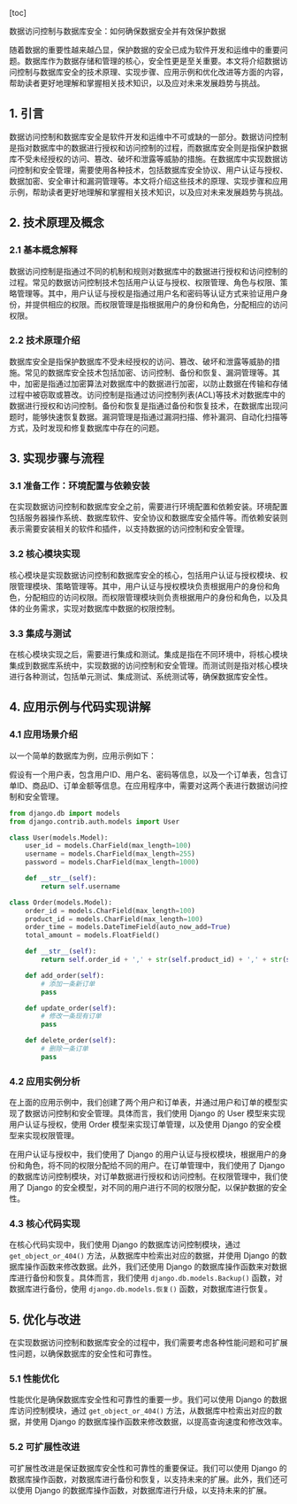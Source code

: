 
[toc]                    
                
                
数据访问控制与数据库安全：如何确保数据安全并有效保护数据

随着数据的重要性越来越凸显，保护数据的安全已成为软件开发和运维中的重要问题。数据库作为数据存储和管理的核心，安全性更是至关重要。本文将介绍数据访问控制与数据库安全的技术原理、实现步骤、应用示例和优化改进等方面的内容，帮助读者更好地理解和掌握相关技术知识，以及应对未来发展趋势与挑战。

## 1. 引言

数据访问控制和数据库安全是软件开发和运维中不可或缺的一部分。数据访问控制是指对数据库中的数据进行授权和访问控制的过程，而数据库安全则是指保护数据库不受未经授权的访问、篡改、破坏和泄露等威胁的措施。在数据库中实现数据访问控制和安全管理，需要使用各种技术，包括数据库安全协议、用户认证与授权、数据加密、安全审计和漏洞管理等。本文将介绍这些技术的原理、实现步骤和应用示例，帮助读者更好地理解和掌握相关技术知识，以及应对未来发展趋势与挑战。

## 2. 技术原理及概念

### 2.1 基本概念解释

数据访问控制是指通过不同的机制和规则对数据库中的数据进行授权和访问控制的过程。常见的数据访问控制技术包括用户认证与授权、权限管理、角色与权限、策略管理等。其中，用户认证与授权是指通过用户名和密码等认证方式来验证用户身份，并提供相应的权限。而权限管理是指根据用户的身份和角色，分配相应的访问权限。

### 2.2 技术原理介绍

数据库安全是指保护数据库不受未经授权的访问、篡改、破坏和泄露等威胁的措施。常见的数据库安全技术包括加密、访问控制、备份和恢复、漏洞管理等。其中，加密是指通过加密算法对数据库中的数据进行加密，以防止数据在传输和存储过程中被窃取或篡改。访问控制是指通过访问控制列表(ACL)等技术对数据库中的数据进行授权和访问控制。备份和恢复是指通过备份和恢复技术，在数据库出现问题时，能够快速恢复数据。漏洞管理是指通过漏洞扫描、修补漏洞、自动化扫描等方式，及时发现和修复数据库中存在的问题。

## 3. 实现步骤与流程

### 3.1 准备工作：环境配置与依赖安装

在实现数据访问控制和数据库安全之前，需要进行环境配置和依赖安装。环境配置包括服务器操作系统、数据库软件、安全协议和数据库安全插件等。而依赖安装则表示需要安装相关的软件和插件，以支持数据的访问控制和安全管理。

### 3.2 核心模块实现

核心模块是实现数据访问控制和数据库安全的核心，包括用户认证与授权模块、权限管理模块、策略管理等。其中，用户认证与授权模块负责根据用户的身份和角色，分配相应的访问权限。而权限管理模块则负责根据用户的身份和角色，以及具体的业务需求，实现对数据库中数据的权限控制。

### 3.3 集成与测试

在核心模块实现之后，需要进行集成和测试。集成是指在不同环境中，将核心模块集成到数据库系统中，实现数据的访问控制和安全管理。而测试则是指对核心模块进行各种测试，包括单元测试、集成测试、系统测试等，确保数据库安全性。

## 4. 应用示例与代码实现讲解

### 4.1 应用场景介绍

以一个简单的数据库为例，应用示例如下：

假设有一个用户表，包含用户ID、用户名、密码等信息，以及一个订单表，包含订单ID、商品ID、订单金额等信息。在应用程序中，需要对这两个表进行数据访问控制和安全管理。

```python
from django.db import models
from django.contrib.auth.models import User

class User(models.Model):
    user_id = models.CharField(max_length=100)
    username = models.CharField(max_length=255)
    password = models.CharField(max_length=1000)

    def __str__(self):
        return self.username

class Order(models.Model):
    order_id = models.CharField(max_length=100)
    product_id = models.CharField(max_length=100)
    order_time = models.DateTimeField(auto_now_add=True)
    total_amount = models.FloatField()

    def __str__(self):
        return self.order_id + ',' + str(self.product_id) + ',' + str(self.order_time) + ',100'

    def add_order(self):
        # 添加一条新订单
        pass

    def update_order(self):
        # 修改一条现有订单
        pass

    def delete_order(self):
        # 删除一条订单
        pass
```

### 4.2 应用实例分析

在上面的应用示例中，我们创建了两个用户和订单表，并通过用户和订单的模型实现了数据访问控制和安全管理。具体而言，我们使用 Django 的 User 模型来实现用户认证与授权，使用 Order 模型来实现订单管理，以及使用 Django 的安全模型来实现权限管理。

在用户认证与授权中，我们使用了 Django 的用户认证与授权模块，根据用户的身份和角色，将不同的权限分配给不同的用户。在订单管理中，我们使用了 Django 的数据库访问控制模块，对订单数据进行授权和访问控制。在权限管理中，我们使用了 Django 的安全模型，对不同的用户进行不同的权限分配，以保护数据的安全性。

### 4.3 核心代码实现

在核心代码实现中，我们使用 Django 的数据库访问控制模块，通过 `get_object_or_404()` 方法，从数据库中检索出对应的数据，并使用 Django 的数据库操作函数来修改数据。此外，我们还使用 Django 的数据库操作函数来对数据库进行备份和恢复。具体而言，我们使用 `django.db.models.Backup()` 函数，对数据库进行备份，使用 `django.db.models.恢复()` 函数，对数据库进行恢复。

## 5. 优化与改进

在实现数据访问控制和数据库安全的过程中，我们需要考虑各种性能问题和可扩展性问题，以确保数据库的安全性和可靠性。

### 5.1 性能优化

性能优化是确保数据库安全性和可靠性的重要一步。我们可以使用 Django 的数据库访问控制模块，通过 `get_object_or_404()` 方法，从数据库中检索出对应的数据，并使用 Django 的数据库操作函数来修改数据，以提高查询速度和修改效率。

### 5.2 可扩展性改进

可扩展性改进是保证数据库安全性和可靠性的重要保证。我们可以使用 Django 的数据库操作函数，对数据库进行备份和恢复，以支持未来的扩展。此外，我们还可以使用 Django 的数据库操作函数，对数据库进行升级，以支持未来的扩展。


